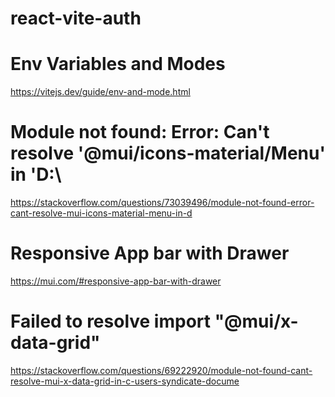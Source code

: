 # react-vite-auth

# Env Variables and Modes
https://vitejs.dev/guide/env-and-mode.html

# Module not found: Error: Can't resolve '@mui/icons-material/Menu' in 'D:\
https://stackoverflow.com/questions/73039496/module-not-found-error-cant-resolve-mui-icons-material-menu-in-d

# Responsive App bar with Drawer
https://mui.com/#responsive-app-bar-with-drawer

# Failed to resolve import "@mui/x-data-grid"
https://stackoverflow.com/questions/69222920/module-not-found-cant-resolve-mui-x-data-grid-in-c-users-syndicate-docume
